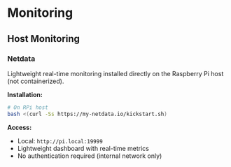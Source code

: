 # Monitoring

## Host Monitoring

### Netdata
Lightweight real-time monitoring installed directly on the Raspberry Pi host (not containerized).

**Installation:**
```bash
# On RPi host
bash <(curl -Ss https://my-netdata.io/kickstart.sh)
```

**Access:**
- Local: `http://pi.local:19999`
- Lightweight dashboard with real-time metrics
- No authentication required (internal network only)